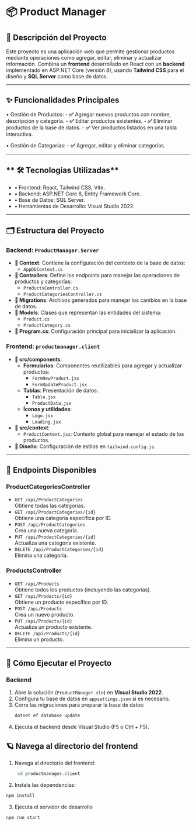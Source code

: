 # **📦 Product Manager**

## **📖 Descripción del Proyecto**
Este proyecto es una aplicación web que permite gestionar productos mediante operaciones como agregar, editar, eliminar y actualizar información. Combina un **frontend** desarrollado en React con un **backend** implementado en ASP.NET Core (versión 8), usando **Tailwind CSS** para el diseño y **SQL Server** como base de datos.

---

## **✨ Funcionalidades Principales**

• Gestión de Productos:
    - **✅** Agregar nuevos productos con nombre, descripción y categoría.
    - **✅** Editar productos existentes.
    - **✅** Eliminar productos de la base de datos.
    - **✅** Ver productos listados en una tabla interactiva.

• Gestión de Categorías:
    - **✅** Agregar, editar y eliminar categorías.

---

## ** 🛠️ Tecnologías Utilizadas**

- **•** Frontend: React, Tailwind CSS, Vite.
- **•** Backend: ASP.NET Core 8, Entity Framework Core.
- **•** Base de Datos: SQL Server.
- **•** Herramientas de Desarrollo: Visual Studio 2022.

---

## **🗂️ Estructura del Proyecto**

### **Backend**: `ProductManager.Server`
- **📁 Context**: Contiene la configuración del contexto de la base de datos:
  - `AppDbContext.cs`
- **📁 Controllers**: Define los endpoints para manejar las operaciones de productos y categorías:
  - `ProductsController.cs`
  - `ProductCategoriesController.cs`
- **📁 Migrations**: Archivos generados para manejar los cambios en la base de datos.
- **📁 Models**: Clases que representan las entidades del sistema:
  - `Product.cs`
  - `ProductCategory.cs`
- **📄 Program.cs**: Configuración principal para inicializar la aplicación.

### **Frontend**: `productmanager.client`
- **📁 src/components**:
  - **Formularios**: Componentes reutilizables para agregar y actualizar productos:
    - `FormNewProduct.jsx`
    - `FormUpdateProduct.jsx`
  - **Tablas**: Presentación de datos:
    - `Table.jsx`
    - `ProductData.jsx`
  - **Íconos y utilidades**:
    - `Logo.jsx`
    - `Loading.jsx`
- **📁 src/context**:
  - `ProductContext.jsx`: Contexto global para manejar el estado de los productos.
- **🎨 Diseño**: Configuración de estilos en `tailwind.config.js`.

---

## **🔗 Endpoints Disponibles**

### **ProductCategoriesController**
- `GET /api/ProductCategories`  
  Obtiene todas las categorías.
- `GET /api/ProductCategories/{id}`  
  Obtiene una categoría específica por ID.
- `POST /api/ProductCategories`  
  Crea una nueva categoría.
- `PUT /api/ProductCategories/{id}`  
  Actualiza una categoría existente.
- `DELETE /api/ProductCategories/{id}`  
  Elimina una categoría.

### **ProductsController**
- `GET /api/Products`  
  Obtiene todos los productos (incluyendo las categorías).
- `GET /api/Products/{id}`  
  Obtiene un producto específico por ID.
- `POST /api/Products`  
  Crea un nuevo producto.
- `PUT /api/Products/{id}`  
  Actualiza un producto existente.
- `DELETE /api/Products/{id}`  
  Elimina un producto.

---

## **🚀 Cómo Ejecutar el Proyecto**

### **Backend**
1. Abre la solución (`ProductManager.sln`) en **Visual Studio 2022**.
2. Configura tu base de datos en `appsettings.json` si es necesario.
3. Corre las migraciones para preparar la base de datos:
   ```bash
   dotnet ef database update
4. Ejecuta el backend desde Visual Studio (F5 o Ctrl + F5).
## **🪐  Navega al directorio del frontend**
1. Navega al directorio del frontend:
   ```bash
    cd productmanager.client
2. Instala las dependencias:
```bash
npm install
```
3.  Ejecuta el servidor de desarrollo
```
npm run start
```

